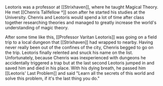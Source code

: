 Leotoris was a professor at [[Strixhaven]], where he taught Magical Theory. He met [[Chenris Tallfellow †]] soon after he started his studies at the University. Chenris and Leotoris would spend a lot of time after class together researching theories and managed to greatly increase the world's understanding of magic theory.

After some time like this, [[Professor Varitan Leotoris]] was going on a field trip to a local dungeon that [[Strixhaven]] had wrapped to nearby. Having never really been out of the confines of the city, Chenris begged to go on the trip. Leotoris finally relented and snuck his name on the list. Unfortunately, because Chenris was inexperienced with dungeons he accidentally triggered a trap but at the last second Leotoris jumped in and saved him and died in his place. With his dying breath, he passed him [[Leotoris' Last Problem]] and said "Learn all the secrets of this world and solve this problem, if it's the last thing you do."

